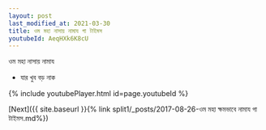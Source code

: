```yaml
---
layout: post
last_modified_at: 2021-03-30
title: ওম মহা নাসায় নামায গা টাইমস
youtubeId: AeqHXk6K8cU
---
```

 
 
 ওম মহা নাসায় নামায  
 
 -  যার খুব বড় নাক 
 
  
 
  
 
 
 
 
 
 


{% include youtubePlayer.html id=page.youtubeId %}
 
[Next]({{ site.baseurl }}{% link  split1/_posts/2017-08-26-ওম মহা ক্ষমভাবে নামায গা টাইমস.md%})
 
